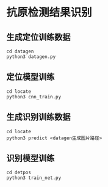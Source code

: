 # 抗原检测结果识别



## 生成定位训练数据

```
cd datagen
python3 datagen.py
```



## 定位模型训练

```
cd locate
python3 cnn_train.py
```



## 生成识别训练数据

```
cd locate
python3 predict <datagen生成图片路径>
```



## 识别模型训练

```
cd detpos
python3 train_net.py
```
